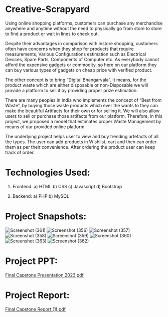 # Creative-Scrapyard
Using online shopping platforms, customers can purchase any merchandise anywhere and anytime without the need to physically go from store to store to find a product or wait in lines to check out.

Despite their advantages in comparison with instore shopping, customers often have concerns when they shop for products that require measurements, Various Configurations estimation such as Electrical Devices, Spare Parts, Components of Computer etc. As everybody cannot afford the expensive gadgets or commodity, so here on our platform they can buy various types of gadgets on cheap price with verified product.

The other concept is to bring “Digital Bhangarvala”. It means, for the product waste which are either disposable or non-Disposable we will provide a platform to sell it by providing proper prize estimation. 

There are many peoples in India who implements the concept of “Best from Waste”, by buying those waste products which ever the wants to they can make the beautiful Artifacts for their own or for selling it. We will also allow users to sell or purchase those artifacts from our platform. Therefore, in this project, we proposed a model that estimates proper Waste Management by means of our provided online platform. 

The underlying project helps user to view and buy trending artefacts of all the types. The user can add products in Wishlist, cart and then can order them as per their convenience. After ordering the product user can keep track of order.

# Technologies Used:
  1) Frontend:
     a) HTML
     b) CSS
     c) Javascript
     d) Bootstrap
		
  2) Backend:
     a) PHP
     b) MySQL
     
# Project Snapshots:
![Screenshot (361)](https://github.com/Chinmayk12/Creative-Scrapyard/assets/137162238/7dc26bef-b4a0-469d-bc42-dfd9fe73ec12)
![Screenshot (356)](https://github.com/Chinmayk12/Creative-Scrapyard/assets/137162238/1dda6c09-17a6-4c91-a242-e85c23b8b17a)
![Screenshot (357)](https://github.com/Chinmayk12/Creative-Scrapyard/assets/137162238/7afc0d0a-c040-454e-b2f7-aaf7cf823757)
![Screenshot (358)](https://github.com/Chinmayk12/Creative-Scrapyard/assets/137162238/65b22281-1802-4b60-a3a6-5379358c7fc1)
![Screenshot (359)](https://github.com/Chinmayk12/Creative-Scrapyard/assets/137162238/ed2570f0-9a51-48cf-8e99-0c27135e079e)
![Screenshot (360)](https://github.com/Chinmayk12/Creative-Scrapyard/assets/137162238/2a3efe6b-6793-4eb3-8ea7-e24050cd608c)
![Screenshot (363)](https://github.com/Chinmayk12/Creative-Scrapyard/assets/137162238/b9340941-69d3-4e4f-abb6-8eb4ec32412d)
![Screenshot (362)](https://github.com/Chinmayk12/Creative-Scrapyard/assets/137162238/2ba4b5e0-3d6b-4961-9b70-8832d7d1227d)

# Project PPT:
[Final Capstone Presentation 2023.pdf](https://github.com/Chinmayk12/Creative-Scrapyard/files/12329136/Final.Capstone.Presentation.2023.pdf)

# Project Report:
[Final Capstone Report (1).pdf](https://github.com/Chinmayk12/Creative-Scrapyard/files/12329139/Final.Capstone.Report.1.pdf)




     
